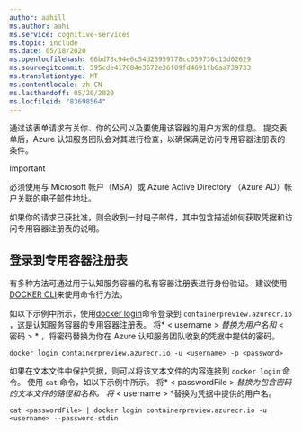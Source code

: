 ```yaml
---
author: aahill
ms.author: aahi
ms.service: cognitive-services
ms.topic: include
ms.date: 05/18/2020
ms.openlocfilehash: 66bd78c94e6c54d26959778cc059730c13d02629
ms.sourcegitcommit: 595cde417684e3672e36f09fd4691fb6aa739733
ms.translationtype: MT
ms.contentlocale: zh-CN
ms.lasthandoff: 05/20/2020
ms.locfileid: "83698564"
---
```

通过该表单请求有关你、你的公司以及要使用该容器的用户方案的信息。 提交表单后，Azure 认知服务团队会对其进行检查，以确保满足访问专用容器注册表的条件。

> [!IMPORTANT]
> 必须使用与 Microsoft 帐户（MSA）或 Azure Active Directory （Azure AD）帐户关联的电子邮件地址。

如果你的请求已获批准，则会收到一封电子邮件，其中包含描述如何获取凭据和访问专用容器注册表的说明。

## <a name="log-in-to-the-private-container-registry"></a>登录到专用容器注册表

有多种方法可通过用于认知服务容器的私有容器注册表进行身份验证。 建议使用[DOCKER CLI](https://docs.docker.com/engine/reference/commandline/cli/)来使用命令行方法。

如以下示例中所示，使用[docker login](https://docs.docker.com/engine/reference/commandline/login/)命令登录到 `containerpreview.azurecr.io` ，这是认知服务容器的专用容器注册表。 将* \< username \> *替换为用户名和* \< 密码 \> * ，将密码替换为你在 Azure 认知服务团队收到的凭据中提供的密码。

```
docker login containerpreview.azurecr.io -u <username> -p <password>
```

如果在文本文件中保护凭据，则可以将该文本文件的内容连接到 `docker login` 命令。 使用 `cat` 命令，如以下示例中所示。 将* \< passwordFile \> *替换为包含密码的文本文件的路径和名称。 将* \< username \> *替换为凭据中提供的用户名。

```
cat <passwordFile> | docker login containerpreview.azurecr.io -u <username> --password-stdin
```

